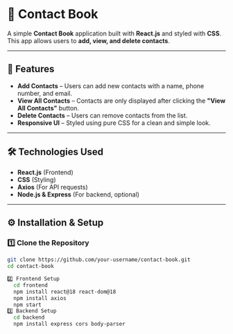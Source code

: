 # 📖 Contact Book

A simple **Contact Book** application built with **React.js** and styled with **CSS**. This app allows users to **add, view, and delete contacts**.

---

## 🚀 Features

- **Add Contacts** – Users can add new contacts with a name, phone number, and email.
- **View All Contacts** – Contacts are only displayed after clicking the **"View All Contacts"** button.
- **Delete Contacts** – Users can remove contacts from the list.
- **Responsive UI** – Styled using pure CSS for a clean and simple look.

---

## 🛠️ Technologies Used

- **React.js** (Frontend)
- **CSS** (Styling)
- **Axios** (For API requests)
- **Node.js & Express** (For backend, optional)

---

## ⚙️ Installation & Setup

### 1️⃣ Clone the Repository
```sh
git clone https://github.com/your-username/contact-book.git
cd contact-book

2️⃣ Frontend Setup
  cd frontend
  npm install react@18 react-dom@18
  npm install axios
  npm start
3️⃣ Backend Setup
  cd backend
  npm install express cors body-parser
